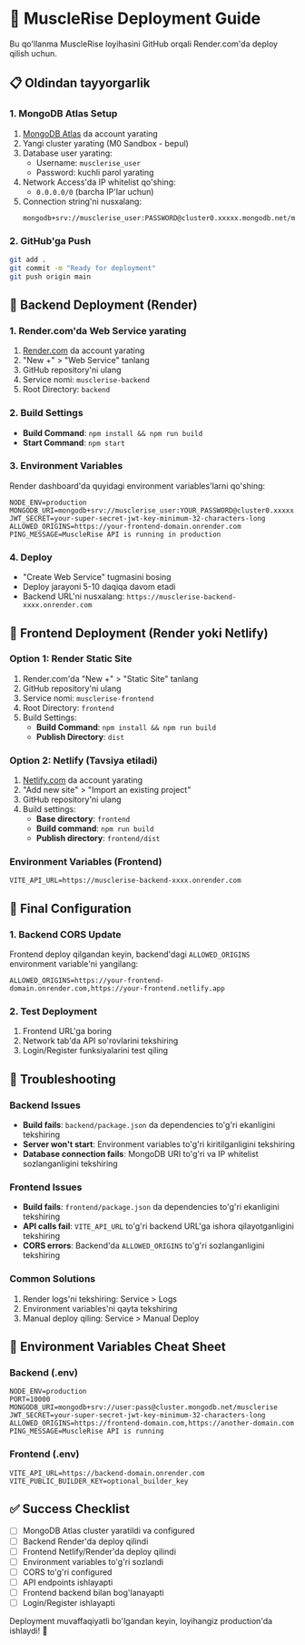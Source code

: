 # 🚀 MuscleRise Deployment Guide

Bu qo'llanma MuscleRise loyihasini GitHub orqali Render.com'da deploy qilish uchun.

## 📋 Oldindan tayyorgarlik

### 1. MongoDB Atlas Setup
1. [MongoDB Atlas](https://cloud.mongodb.com) da account yarating
2. Yangi cluster yarating (M0 Sandbox - bepul)
3. Database user yarating:
   - Username: `musclerise_user`
   - Password: kuchli parol yarating
4. Network Access'da IP whitelist qo'shing:
   - `0.0.0.0/0` (barcha IP'lar uchun)
5. Connection string'ni nusxalang:
   ```
   mongodb+srv://musclerise_user:PASSWORD@cluster0.xxxxx.mongodb.net/musclerise
   ```

### 2. GitHub'ga Push
```bash
git add .
git commit -m "Ready for deployment"
git push origin main
```

## 🔧 Backend Deployment (Render)

### 1. Render.com'da Web Service yarating
1. [Render.com](https://render.com) da account yarating
2. "New +" > "Web Service" tanlang
3. GitHub repository'ni ulang
4. Service nomi: `musclerise-backend`
5. Root Directory: `backend`

### 2. Build Settings
- **Build Command**: `npm install && npm run build`
- **Start Command**: `npm start`

### 3. Environment Variables
Render dashboard'da quyidagi environment variables'larni qo'shing:

```
NODE_ENV=production
MONGODB_URI=mongodb+srv://musclerise_user:YOUR_PASSWORD@cluster0.xxxxx.mongodb.net/musclerise
JWT_SECRET=your-super-secret-jwt-key-minimum-32-characters-long
ALLOWED_ORIGINS=https://your-frontend-domain.onrender.com
PING_MESSAGE=MuscleRise API is running in production
```

### 4. Deploy
- "Create Web Service" tugmasini bosing
- Deploy jarayoni 5-10 daqiqa davom etadi
- Backend URL'ni nusxalang: `https://musclerise-backend-xxxx.onrender.com`

## 🎨 Frontend Deployment (Render yoki Netlify)

### Option 1: Render Static Site

1. Render.com'da "New +" > "Static Site" tanlang
2. GitHub repository'ni ulang
3. Service nomi: `musclerise-frontend`
4. Root Directory: `frontend`
5. Build Settings:
   - **Build Command**: `npm install && npm run build`
   - **Publish Directory**: `dist`

### Option 2: Netlify (Tavsiya etiladi)

1. [Netlify.com](https://netlify.com) da account yarating
2. "Add new site" > "Import an existing project"
3. GitHub repository'ni ulang
4. Build settings:
   - **Base directory**: `frontend`
   - **Build command**: `npm run build`
   - **Publish directory**: `frontend/dist`

### Environment Variables (Frontend)
```
VITE_API_URL=https://musclerise-backend-xxxx.onrender.com
```

## 🔄 Final Configuration

### 1. Backend CORS Update
Frontend deploy qilgandan keyin, backend'dagi `ALLOWED_ORIGINS` environment variable'ni yangilang:

```
ALLOWED_ORIGINS=https://your-frontend-domain.onrender.com,https://your-frontend.netlify.app
```

### 2. Test Deployment
1. Frontend URL'ga boring
2. Network tab'da API so'rovlarini tekshiring
3. Login/Register funksiyalarini test qiling

## 🐛 Troubleshooting

### Backend Issues
- **Build fails**: `backend/package.json` da dependencies to'g'ri ekanligini tekshiring
- **Server won't start**: Environment variables to'g'ri kiritilganligini tekshiring
- **Database connection fails**: MongoDB URI to'g'ri va IP whitelist sozlanganligini tekshiring

### Frontend Issues
- **Build fails**: `frontend/package.json` da dependencies to'g'ri ekanligini tekshiring
- **API calls fail**: `VITE_API_URL` to'g'ri backend URL'ga ishora qilayotganligini tekshiring
- **CORS errors**: Backend'da `ALLOWED_ORIGINS` to'g'ri sozlanganligini tekshiring

### Common Solutions
1. Render logs'ni tekshiring: Service > Logs
2. Environment variables'ni qayta tekshiring
3. Manual deploy qiling: Service > Manual Deploy

## 📝 Environment Variables Cheat Sheet

### Backend (.env)
```env
NODE_ENV=production
PORT=10000
MONGODB_URI=mongodb+srv://user:pass@cluster.mongodb.net/musclerise
JWT_SECRET=your-super-secret-jwt-key-minimum-32-characters-long
ALLOWED_ORIGINS=https://frontend-domain.com,https://another-domain.com
PING_MESSAGE=MuscleRise API is running
```

### Frontend (.env)
```env
VITE_API_URL=https://backend-domain.onrender.com
VITE_PUBLIC_BUILDER_KEY=optional_builder_key
```

## ✅ Success Checklist

- [ ] MongoDB Atlas cluster yaratildi va configured
- [ ] Backend Render'da deploy qilindi
- [ ] Frontend Netlify/Render'da deploy qilindi
- [ ] Environment variables to'g'ri sozlandi
- [ ] CORS to'g'ri configured
- [ ] API endpoints ishlayapti
- [ ] Frontend backend bilan bog'lanayapti
- [ ] Login/Register ishlayapti

Deployment muvaffaqiyatli bo'lgandan keyin, loyihangiz production'da ishlaydi! 🎉